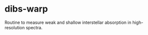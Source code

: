 # dibs-warp
Routine to measure weak and shallow interstellar absorption in high-resolution spectra.
